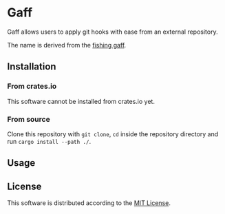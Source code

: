 # Gaff

Gaff allows users to apply git hooks with ease from an external repository.

The name is derived from the [fishing gaff](https://en.wikipedia.org/wiki/Fishing_gaff).

## Installation
### From crates.io
This software cannot be installed from crates.io yet.

### From source
Clone this repository with `git clone`, `cd` inside the repository directory and run `cargo install --path ./`.

## Usage

## License
This software is distributed according to the [MIT License](https://mit-license.org/).
